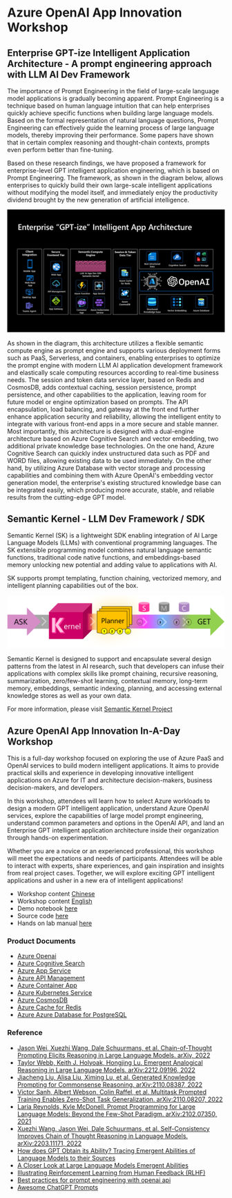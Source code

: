 # Azure OpenAI App Innovation Workshop 

## Enterprise GPT-ize Intelligent Application Architecture - A prompt engineering approach with LLM AI Dev Framework
The importance of Prompt Engineering in the field of large-scale language model applications is gradually becoming apparent. Prompt Engineering is a technique based on human language intuition that can help enterprises quickly achieve specific functions when building large language models. Based on the formal representation of natural language questions, Prompt Engineering can effectively guide the learning process of large language models, thereby improving their performance. Some papers have shown that in certain complex reasoning and thought-chain contexts, prompts even perform better than fine-tuning.

Based on these research findings, we have proposed a framework for enterprise-level GPT intelligent application engineering, which is based on Prompt Engineering. The framework, as shown in the diagram below, allows enterprises to quickly build their own large-scale intelligent applications without modifying the model itself, and immediately enjoy the productivity dividend brought by the new generation of artificial intelligence.

 ![architecture](./media/Enterprise-GPT-Intelligent-App-Workshop.jpg)

As shown in the diagram, this architecture utilizes a flexible semantic compute engine as prompt engine and supports various deployment forms such as PaaS, Serverless, and containers, enabling enterprises to optimize the prompt engine with modern LLM AI application development framework and elastically scale computing resources according to real-time business needs. The session and token data service layer, based on Redis and CosmosDB, adds contextual caching, session persistence, prompt persistence, and other capabilities to the application, leaving room for future model or engine optimization based on prompts. The API encapsulation, load balancing, and gateway at the front end further enhance application security and reliability, allowing the intelligent entity to integrate with various front-end apps in a more secure and stable manner. Most importantly, this architecture is designed with a dual-engine architecture based on Azure Cognitive Search and vector embedding, two additional private knowledge base technologies. On the one hand, Azure Cognitive Search can quickly index unstructured data such as PDF and WORD files, allowing existing data to be used immediately. On the other hand, by utilizing Azure Database with vector storage and processing capabilities and combining them with Azure OpenAI's embedding vector generation model, the enterprise's existing structured knowledge base can be integrated easily, which producing more accurate, stable, and reliable results from the cutting-edge GPT model.

## Semantic Kernel - LLM Dev Framework / SDK

Semantic Kernel (SK) is a lightweight SDK enabling integration of AI Large Language Models (LLMs) with conventional programming languages. The SK extensible programming model combines natural language semantic functions, traditional code native functions, and embeddings-based memory unlocking new potential and adding value to applications with AI.

SK supports prompt templating, function chaining, vectorized memory, and intelligent planning capabilities out of the box.

 ![Semantic Kernel](./media/ks.png)

Semantic Kernel is designed to support and encapsulate several design patterns from the latest in AI research, such that developers can infuse their applications with complex skills like prompt chaining, recursive reasoning, summarization, zero/few-shot learning, contextual memory, long-term memory, embeddings, semantic indexing, planning, and accessing external knowledge stores as well as your own data.

For more information, please visit [Semantic Kernel Project](https://github.com/microsoft/semantic-kernel)

## Azure OpenAI App Innovation In-A-Day Workshop 

This is a full-day workshop focused on exploring the use of Azure PaaS and OpenAI services to build modern intelligent applications. It aims to provide practical skills and experience in developing innovative intelligent applications on Azure for IT and architecture decision-makers, business decision-makers, and developers.

In this workshop, attendees will learn how to select Azure workloads to design a modern GPT intelligent application, understand Azure OpenAI services, explore the capabilities of large model prompt engineering, understand common parameters and options in the OpenAI API, and land an Enterprise GPT intelligent application architecture inside their organization through hands-on experimentation.

Whether you are a novice or an experienced professional, this workshop will meet the expectations and needs of participants. Attendees will be able to interact with experts, share experiences, and gain inspiration and insights from real project cases. Together, we will explore exciting GPT intelligent applications and usher in a new era of intelligent applications!

- Workshop content [Chinese](./Workshop%20Content%20CHS/)
- Workshop content [English](./Workshop%20Content%20EN/)
- Demo notebook [here](./Demo%20Notebook/)
- Source code [here](./Source%20Code/)
- Hands on lab manual [here](./Hands%20on%20lab%20manual/)

### Product Documents

- [Azure Openai](https://learn.microsoft.com/zh-cn/azure/cognitive-services/openai/)
- [Azure Cognitive Search](https://learn.microsoft.com/zh-cn/azure/search/)
- [Azure App Service](https://learn.microsoft.com/zh-cn/azure/app-service/)
- [Azure API Management](https://learn.microsoft.com/zh-cn/azure/api-management/)
- [Azure Container App](https://learn.microsoft.com/zh-cn/azure/container-apps/)
- [Azure Kubernetes Service](https://learn.microsoft.com/zh-cn/azure/aks/)
- [Azure CosmosDB](https://learn.microsoft.com/zh-cn/azure/cosmos-db/)
- [Azure Cache for Redis](https://learn.microsoft.com/zh-cn/azure/azure-cache-for-redis/)
- [Azure Azure Database for PostgreSQL](https://learn.microsoft.com/zh-cn/azure/postgresql/)

### Reference
- [Jason Wei, Xuezhi Wang, Dale Schuurmans, et al. Chain-of-Thought Prompting Elicits Reasoning in Large Language Models. arXiv, 2022](https://arxiv.org/abs/2201.11903)
- [Taylor Webb, Keith J. Holyoak, Hongjing Lu. Emergent Analogical Reasoning in Large Language Models. arXiv:2212.09196, 2022](https://arxiv.org/abs/2212.09196)
- [Jiacheng Liu, Alisa Liu, Ximing Lu, et al. Generated Knowledge Prompting for Commonsense Reasoning. arXiv:2110.08387, 2022](https://arxiv.org/abs/2110.08387)
- [Victor Sanh, Albert Webson, Colin Raffel, et al. Multitask Prompted Training Enables Zero-Shot Task Generalization. arXiv:2110.08207, 2022](https://arxiv.org/abs/2110.08207)
- [Laria Reynolds, Kyle McDonell. Prompt Programming for Large Language Models: Beyond the Few-Shot Paradigm. arXiv:2102.07350, 2021](https://arxiv.org/abs/2102.07350)
- [Xuezhi Wang, Jason Wei, Dale Schuurmans, et al. Self-Consistency Improves Chain of Thought Reasoning in Language Models. arXiv:2203.11171, 2022](https://arxiv.org/abs/2203.11171)
- [How does GPT Obtain its Ability? Tracing Emergent Abilities of Language Models to their Sources](https://yaofu.notion.site/How-does-GPT-Obtain-its-Ability-Tracing-Emergent-Abilities-of-Language-Models-to-their-Sources-b9a57ac0fcf74f30a1ab9e3e36fa1dc1#a83aa8c34a254289ace924fa83e0b9c9)
- [A Closer Look at Large Language Models Emergent Abilities](https://yaofu.notion.site/A-Closer-Look-at-Large-Language-Models-Emergent-Abilities-493876b55df5479d80686f68a1abd72f)
- [Illustrating Reinforcement Learning from Human Feedback (RLHF)](https://huggingface.co/blog/rlhf)
- [Best practices for prompt engineering with openai api](https://help.openai.com/en/articles/6654000-best-practices-for-prompt-engineering-with-openai-api)
- [Awesome ChatGPT Prompts](https://github.com/f/awesome-chatgpt-prompts/)

